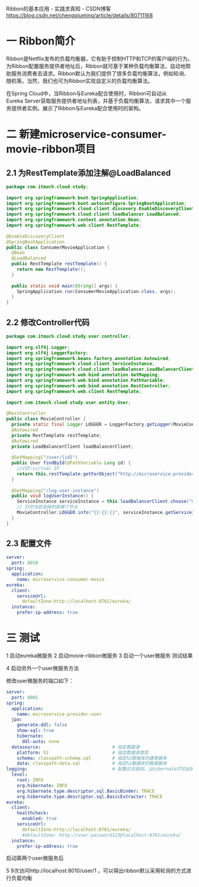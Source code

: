 Ribbon的基本应用 - 实践求真知 - CSDN博客 https://blog.csdn.net/chengqiuming/article/details/80711168

# 一 Ribbon简介

Ribbon是Netflix发布的负载均衡器，它有助于控制HTTP和TCP的客户端的行为。为Ribbon配置服务提供者地址后，Ribbon就可基于某种负载均衡算法，自动地帮助服务消费者去请求。Ribbon默认为我们提供了很多负载均衡算法，例如轮询、随机等。当然，我们也可为Ribbon实现自定义的负载均衡算法。

在Spring Cloud中，当Ribbon与Eureka配合使用时，Ribbon可自动从Eureka Server获取服务提供者地址列表，并基于负载均衡算法，请求其中一个服务提供者实例。展示了Ribbon与Eureka配合使用时的架构。


# 二 新建microservice-consumer-movie-ribbon项目

## 2.1 为RestTemplate添加注解@LoadBalanced

```java
package com.itmuch.cloud.study;
 
import org.springframework.boot.SpringApplication;
import org.springframework.boot.autoconfigure.SpringBootApplication;
import org.springframework.cloud.client.discovery.EnableDiscoveryClient;
import org.springframework.cloud.client.loadbalancer.LoadBalanced;
import org.springframework.context.annotation.Bean;
import org.springframework.web.client.RestTemplate;
 
@EnableDiscoveryClient
@SpringBootApplication
public class ConsumerMovieApplication {
  @Bean
  @LoadBalanced
  public RestTemplate restTemplate() {
    return new RestTemplate();
  }
 
  public static void main(String[] args) {
    SpringApplication.run(ConsumerMovieApplication.class, args);
  }
}
```

## 2.2 修改Controller代码

```java
package com.itmuch.cloud.study.user.controller;
 
import org.slf4j.Logger;
import org.slf4j.LoggerFactory;
import org.springframework.beans.factory.annotation.Autowired;
import org.springframework.cloud.client.ServiceInstance;
import org.springframework.cloud.client.loadbalancer.LoadBalancerClient;
import org.springframework.web.bind.annotation.GetMapping;
import org.springframework.web.bind.annotation.PathVariable;
import org.springframework.web.bind.annotation.RestController;
import org.springframework.web.client.RestTemplate;
 
import com.itmuch.cloud.study.user.entity.User;
 
@RestController
public class MovieController {
  private static final Logger LOGGER = LoggerFactory.getLogger(MovieController.class);
  @Autowired
  private RestTemplate restTemplate;
  @Autowired
  private LoadBalancerClient loadBalancerClient;
 
  @GetMapping("/user/{id}")
  public User findById(@PathVariable Long id) {
    //VIP:virtual IP
    return this.restTemplate.getForObject("http://microservice-provider-user/" + id, User.class);
  }
 
  @GetMapping("/log-user-instance")
  public void logUserInstance() {
    ServiceInstance serviceInstance = this.loadBalancerClient.choose("microservice-provider-user");
    // 打印当前选择的是哪个节点
    MovieController.LOGGER.info("{}:{}:{}", serviceInstance.getServiceId(), serviceInstance.getHost(), serviceInstance.getPort());
  }
}
```

## 2.3 配置文件

```yaml
server:
  port: 8010
spring:
  application:
    name: microservice-consumer-movie
eureka:
  client:
    serviceUrl:
      defaultZone:http://localhost:8761/eureka/
  instance:
    prefer-ip-address: true
```

# 三 测试
1 启动eureka微服务
2 启动movie-ribbon微服务
3 启动一个user微服务
测试结果


4 启动另外一个user微服务方法

修改user微服务的端口如下：
```yaml
server:
  port: 8001
spring:
  application:
    name: microservice-provider-user
  jpa:
    generate-ddl: false
    show-sql: true
    hibernate:
      ddl-auto: none
  datasource:                           # 指定数据源
    platform: h2                        # 指定数据源类型
    schema: classpath:schema.sql        # 指定h2数据库的建表脚本
    data: classpath:data.sql            # 指定h2数据库的数据脚本
logging:                                # 配置日志级别，让hibernate打印出执行的SQL
  level:
    root: INFO
    org.hibernate: INFO
    org.hibernate.type.descriptor.sql.BasicBinder: TRACE
    org.hibernate.type.descriptor.sql.BasicExtractor: TRACE
eureka:
  client:
    healthcheck:
      enabled: true
    serviceUrl:
      defaultZone:http://localhost:8761/eureka/
      #defaultZone: http://user:password123@localhost:8761/eureka/
  instance:
    prefer-ip-address: true
```
启动第两个user微服务后

5 9次访问http://localhost:8010/user/1 ，可以得出ribbon默认采用轮询的方式进行负载均衡
